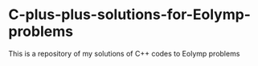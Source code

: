 # C-plus-plus-solutions-for-Eolymp-problems
This is a repository of my solutions of C++ codes to Eolymp problems 
